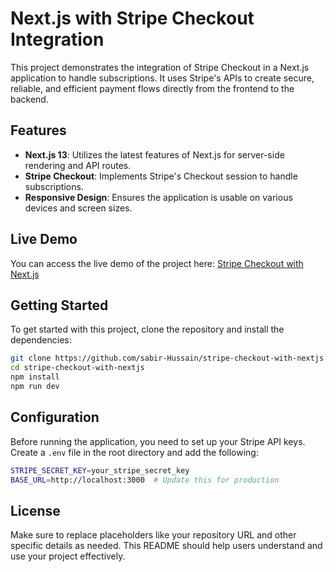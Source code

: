 # Next.js with Stripe Checkout Integration

This project demonstrates the integration of Stripe Checkout in a Next.js application to handle subscriptions. It uses Stripe's APIs to create secure, reliable, and efficient payment flows directly from the frontend to the backend.

## Features

- **Next.js 13**: Utilizes the latest features of Next.js for server-side rendering and API routes.
- **Stripe Checkout**: Implements Stripe's Checkout session to handle subscriptions.
- **Responsive Design**: Ensures the application is usable on various devices and screen sizes.

## Live Demo

You can access the live demo of the project here: [Stripe Checkout with Next.js](https://stripe-checkout-with-nextjs-xi.vercel.app/)

## Getting Started

To get started with this project, clone the repository and install the dependencies:

```bash
git clone https://github.com/sabir-Hussain/stripe-checkout-with-nextjs.git
cd stripe-checkout-with-nextjs
npm install
npm run dev
```

## Configuration

Before running the application, you need to set up your Stripe API keys. Create a `.env` file in the root directory and add the following:

```bash
STRIPE_SECRET_KEY=your_stripe_secret_key
BASE_URL=http://localhost:3000  # Update this for production
```

## License
Make sure to replace placeholders like your repository URL and other specific details as needed. This README should help users understand and use your project effectively.
